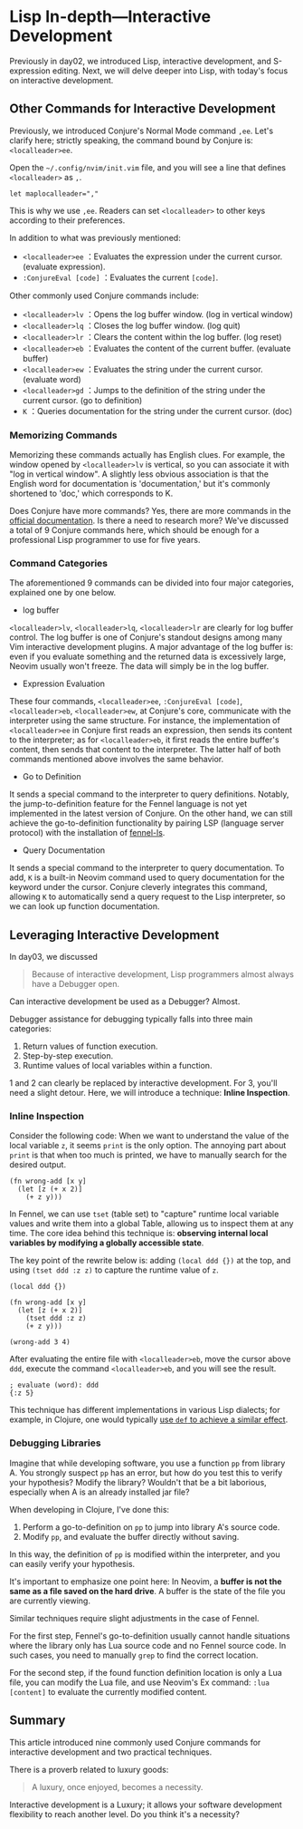 # Lisp In-depth—Interactive Development

Previously in day02, we introduced Lisp, interactive development, and S-expression editing. Next, we will delve deeper into Lisp, with today's focus on interactive development.

## Other Commands for Interactive Development

Previously, we introduced Conjure's Normal Mode command `,ee`. Let's clarify here; strictly speaking, the command bound by Conjure is: `<localleader>ee`.

Open the `~/.config/nvim/init.vim` file, and you will see a line that defines `<localleader>` as `,`.

```
let maplocalleader=","
```
This is why we use `,ee`. Readers can set `<localleader>` to other keys according to their preferences.

In addition to what was previously mentioned:

- `<localleader>ee` ：Evaluates the expression under the current cursor. (evaluate expression).
- `:ConjureEval [code]` ：Evaluates the current `[code]`.

Other commonly used Conjure commands include:

- `<localleader>lv` ：Opens the log buffer window. (log in vertical window)
- `<localleader>lq` ：Closes the log buffer window. (log quit)
- `<localleader>lr`  ：Clears the content within the log buffer. (log reset)
- `<localleader>eb` ：Evaluates the content of the current buffer. (evaluate buffer)
- `<localleader>ew` ：Evaluates the string under the current cursor. (evaluate word)
- `<localleader>gd` ：Jumps to the definition of the string under the current cursor. (go to definition)
- `K` ：Queries documentation for the string under the current cursor. (doc)

### Memorizing Commands

Memorizing these commands actually has English clues. For example, the window opened by `<localleader>lv` is vertical, so you can associate it with "log in vertical window". A slightly less obvious association is that the English word for documentation is 'documentation,' but it's commonly shortened to 'doc,' which corresponds to K.

Does Conjure have more commands? Yes, there are more commands in the [official documentation](https://github.com/Olical/conjure/blob/main/doc/conjure.txt). Is there a need to research more? We've discussed a total of 9 Conjure commands here, which should be enough for a professional Lisp programmer to use for five years.

### Command Categories

The aforementioned 9 commands can be divided into four major categories, explained one by one below.

- log buffer 

`<localleader>lv`, `<localleader>lq`, `<localleader>lr` are clearly for log buffer control. The log buffer is one of Conjure's standout designs among many Vim interactive development plugins. A major advantage of the log buffer is: even if you evaluate something and the returned data is excessively large, Neovim usually won't freeze. The data will simply be in the log buffer.

- Expression Evaluation

These four commands, `<localleader>ee`, `:ConjureEval [code]`, `<localleader>eb`, `<localleader>ew`, at Conjure's core, communicate with the interpreter using the same structure. For instance, the implementation of `<localleader>ee` in Conjure first reads an expression, then sends its content to the interpreter; as for `<localleader>eb`, it first reads the entire buffer's content, then sends that content to the interpreter. The latter half of both commands mentioned above involves the same behavior.

- Go to Definition

It sends a special command to the interpreter to query definitions. Notably, the jump-to-definition feature for the Fennel language is not yet implemented in the latest version of Conjure. On the other hand, we can still achieve the go-to-definition functionality by pairing LSP (language server protocol) with the installation of [fennel-ls](https://git.sr.ht/~xerool/fennel-ls).

- Query Documentation

It sends a special command to the interpreter to query documentation. To add, `K` is a built-in Neovim command used to query documentation for the keyword under the cursor. Conjure cleverly integrates this command, allowing `K` to automatically send a query request to the Lisp interpreter, so we can look up function documentation.

## Leveraging Interactive Development

In day03, we discussed

> Because of interactive development, Lisp programmers almost always have a Debugger open.

Can interactive development be used as a Debugger? Almost.

Debugger assistance for debugging typically falls into three main categories:

1. Return values of function execution.
2. Step-by-step execution.
3. Runtime values of local variables within a function.

1 and 2 can clearly be replaced by interactive development. For 3, you'll need a slight detour. Here, we will introduce a technique: **Inline Inspection**.

### Inline Inspection

Consider the following code: When we want to understand the value of the local variable `z`, it seems `print` is the only option. The annoying part about `print` is that when too much is printed, we have to manually search for the desired output.

```
(fn wrong-add [x y]
  (let [z (+ x 2)]
    (+ z y)))
```

In Fennel, we can use `tset` (table set) to "capture" runtime local variable values and write them into a global Table, allowing us to inspect them at any time. The core idea behind this technique is: **observing internal local variables by modifying a globally accessible state**.

The key point of the rewrite below is: adding `(local ddd {})` at the top, and using `(tset ddd :z z)` to capture the runtime value of `z`.

```
(local ddd {})

(fn wrong-add [x y]
  (let [z (+ x 2)]
    (tset ddd :z z)
    (+ z y)))

(wrong-add 3 4)
```

After evaluating the entire file with `<localleader>eb`, move the cursor above `ddd`, execute the command `<localleader>eb`, and you will see the result.

```
; evaluate (word): ddd
{:z 5}
```

This technique has different implementations in various Lisp dialects; for example, in Clojure, one would typically [use `def` to achieve a similar effect](https://blog.michielborkent.nl/inline-def-debugging.html).

### Debugging Libraries

Imagine that while developing software, you use a function `pp` from library A. You strongly suspect `pp` has an error, but how do you test this to verify your hypothesis? Modify the library? Wouldn't that be a bit laborious, especially when A is an already installed jar file?

When developing in Clojure, I've done this:

1. Perform a go-to-definition on `pp` to jump into library A's source code.
2. Modify `pp`, and evaluate the buffer directly without saving.

In this way, the definition of `pp` is modified within the interpreter, and you can easily verify your hypothesis.

It's important to emphasize one point here: In Neovim, a **buffer is not the same as a file saved on the hard drive**. A buffer is the state of the file you are currently viewing.

Similar techniques require slight adjustments in the case of Fennel.

For the first step, Fennel's go-to-definition usually cannot handle situations where the library only has Lua source code and no Fennel source code. In such cases, you need to manually `grep` to find the correct location.

For the second step, if the found function definition location is only a Lua file, you can modify the Lua file, and use Neovim's Ex command: `:lua [content]` to evaluate the currently modified content.

## Summary

This article introduced nine commonly used Conjure commands for interactive development and two practical techniques.

There is a proverb related to luxury goods:
> A luxury, once enjoyed, becomes a necessity.

Interactive development is a Luxury; it allows your software development flexibility to reach another level. Do you think it's a necessity?
